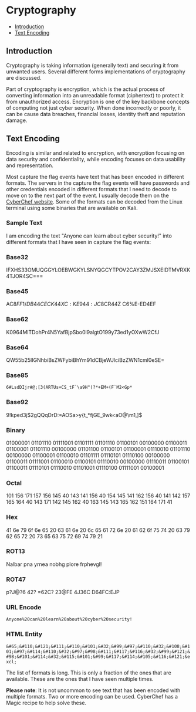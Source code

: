 # Cryptography

- [Introduction](#introduction)
- [Text Encoding](#text-encoding)

## Introduction

Cryptography is taking information (generally text) and securing it from unwanted users. Several different forms implementations of cryptography are discussed.

Part of cryptography is encryption, which is the actual process of converting information into an unreadable format (ciphertext) to protect it from unauthorized access. Encryption is one of the key backbone concepts of computing not just cyber security. When done incorrectly or poorly, it can be cause data breaches, financial losses, identity theft and reputation damage.

## Text Encoding

Encoding is similar and related to encryption, with encryption focusing on data security and confidentiality, while encoding focuses on data usability and representation.

Most capture the flag events have text that has been encoded in different formats. The servers in the capture the flag events will have passwords and other credentials encoded in different formats that I need to decode to move on to the next part of the event. I usually decode them on the [CyberChef website](https://cyberchef.com). Some of the formats can be decoded from the Linux terminal using some binaries that are available on Kali.

### Sample Text

I am encoding the text "Anyone can learn about cyber security!" into different formats that I have seen in capture the flag events:

### Base32

IFXHS33OMUQGGYLOEBWGKYLSNYQGCYTPOV2CAY3ZMJSXEIDTMVRXK4TJOR4SC===

### Base45

AC8$FF1/DB44CECK44X C:KE944:JC8%EB44OFF5$CR44Z C6%E-ED4EF

### Base62

K0964MlTDohPr4N5YafBjpSbo0l9algtO199y73ed1yOXwW2CfJ

### Base64

QW55b25lIGNhbiBsZWFybiBhYm91dCBjeWJlciBzZWN1cml0eSE=

### Base85

```6#LsdDIjr#@;[3(ARTUs+CS_tF`\a9H"(?*+EM+(F`M2<Gp*```

### Base92

9!kped3j$2gQQqDrD:=AOSa>y{t_*fjGE_9wk<aO@\m1,]$

### Binary

01000001 01101110 01111001 01101111 01101110 01100101 00100000 01100011 01100001 01101110 00100000 01101100 01100101 01100001 01110010 01101110 00100000 01100001 01100010 01101111 01110101 01110100 00100000 01100011 01111001 01100010 01100101 01110010 00100000 01110011 01100101 01100011 01110101 01110010 01101001 01110100 01111001 00100001

### Octal

101 156 171 157 156 145 40 143 141 156 40 154 145 141 162 156 40 141 142 157 165 164 40 143 171 142 145 162 40 163 145 143 165 162 151 164 171 41

### Hex

41 6e 79 6f 6e 65 20 63 61 6e 20 6c 65 61 72 6e 20 61 62 6f 75 74 20 63 79 62 65 72 20 73 65 63 75 72 69 74 79 21

### ROT13

Nalbar pna yrnea nobhg plore frphevgl!

### ROT47

p?J@?6 42? =62C? 23@FE 4J36C D64FC:EJP

### URL Encode

`Anyone%20can%20learn%20about%20cyber%20security!`

### HTML Entity

`&#65;&#110;&#121;&#111;&#110;&#101;&#32;&#99;&#97;&#110;&#32;&#108;&#101;&#97;&#114;&#110;&#32;&#97;&#98;&#111;&#117;&#116;&#32;&#99;&#121;&#98;&#101;&#114;&#32;&#115;&#101;&#99;&#117;&#114;&#105;&#116;&#121;&excl;`

The list of formats is long. This is only a fraction of the ones that are available. These are the ones that I have seen multiple times.

**Please note**: It is not uncommon to see text that has been encoded with multiple formats. Two or more encoding can be used. CyberChef has a Magic recipe to help solve these.

